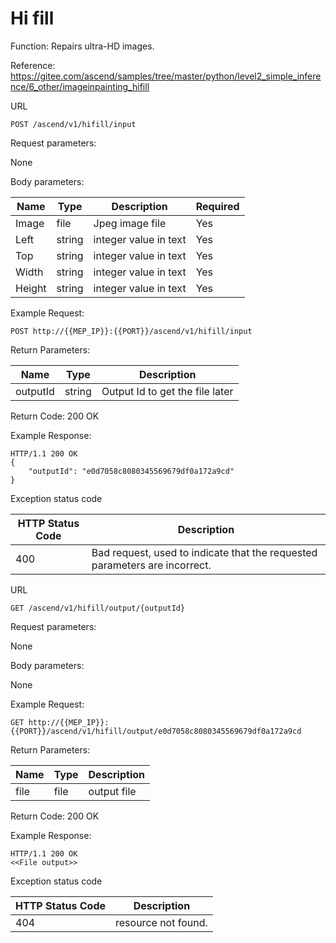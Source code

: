  Hi fill
==============
Function: Repairs ultra-HD images.

Reference: https://gitee.com/ascend/samples/tree/master/python/level2_simple_inference/6_other/imageinpainting_hifill

URL
```
POST /ascend/v1/hifill/input
```

Request parameters:

None

Body parameters:

| Name          | Type                        | Description              | Required      |
| ------------- | --------------------------- | ------------------------ | ------------- |
| Image    | file                      | Jpeg image file      | Yes |
| Left | 	string    | integer value in text  | Yes |
| Top | 	string    | integer value in text  | Yes |
| Width | 	string    | integer value in text  | Yes |
| Height | 	string    | integer value in text  | Yes |

Example Request:

```
POST http://{{MEP_IP}}:{{PORT}}/ascend/v1/hifill/input
```

Return Parameters:

| Name          | Type                        | Description              |
| ------------- | --------------------------- | ------------------------ |
| outputId     | string                     | Output Id to get the file later                  |

Return Code: 200 OK

Example Response:
```
HTTP/1.1 200 OK
{
    "outputId": "e0d7058c8080345569679df0a172a9cd"
}
```

Exception status code

| HTTP Status Code | Description |
| --- | --- |
| 400  | Bad request, used to indicate that the requested parameters are incorrect. |

URL

```
GET /ascend/v1/hifill/output/{outputId}
```

Request parameters:

None

Body parameters:

None

Example Request:

```
GET http://{{MEP_IP}}:{{PORT}}/ascend/v1/hifill/output/e0d7058c8080345569679df0a172a9cd
```

Return Parameters:

| Name          | Type                        | Description              |
| ------------- | --------------------------- | ------------------------ |
| file     | file                     | output file                |

Return Code: 200 OK

Example Response:
```
HTTP/1.1 200 OK
<<File output>>
```
Exception status code

| HTTP Status Code | Description |
| --- | --- |
| 404  | resource not found. |
